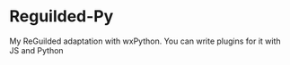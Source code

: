 # Reguilded-Py
My ReGuilded adaptation with wxPython. You can write plugins for it with JS and Python
